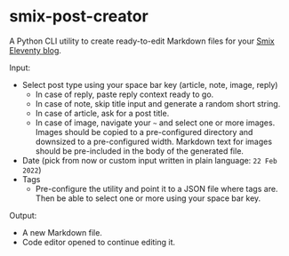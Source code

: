 # smix-post-creator
A Python CLI utility to create ready-to-edit Markdown files for your [Smix Eleventy blog](https://github.com/hirusi/smix-eleventy-starter).

Input:

- Select post type using your space bar key (article, note, image, reply)
  - In case of reply, paste reply context ready to go.
  - In case of note, skip title input and generate a random short string.
  - In case of article, ask for a post title.
  - In case of image, navigate your `~` and select one or more images. Images should be copied to a pre-configured directory and downsized to a pre-configured width. Markdown text for images should be pre-included in the body of the generated file.
- Date (pick from now or custom input written in plain language: `22 Feb 2022`)
- Tags
  - Pre-configure the utility and point it to a JSON file where tags are. Then be able to select one or more using your space bar key.

Output:

- A new Markdown file.
- Code editor opened to continue editing it.
